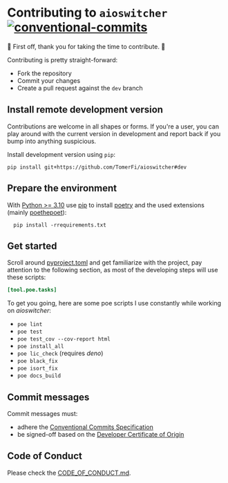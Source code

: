 # Contributing to `aioswitcher`</br>[![conventional-commits]][0]

:clap: First off, thank you for taking the time to contribute. :clap:

Contributing is pretty straight-forward:

- Fork the repository
- Commit your changes
- Create a pull request against the `dev` branch

## Install remote development version

Contributions are welcome in all shapes or forms.
If you're a user, you can play around with the current version in development and report back if you bump into anything
suspicious.

Install development version using `pip`:

```shell
pip install git+https://github.com/TomerFi/aioswitcher#dev
```

## Prepare the environment

With [Python >= 3.10](https://www.python.org/) use [pip](https://pypi.org/project/pip/) to install
[poetry](https://poetry.eustace.io/) and the used extensions (mainly [poethepoet](https://github.com/nat-n/poethepoet)):

```shell
  pip install -rrequirements.txt
```

## Get started

Scroll around [pyproject.toml](../pyproject.toml) and get familiarize with the project,
pay attention to the following section, as most of the developing steps will use these scripts:

```toml
[tool.poe.tasks]
```

To get you going, here are some poe scripts I use constantly while working on *aioswitcher*:

- ```poe lint```
- ```poe test```
- ```poe test_cov --cov-report html```
- ```poe install_all```
- ```poe lic_check``` (requires *deno*)
- ```poe black_fix```
- ```poe isort_fix```
- ```poe docs_build```

## Commit messages

Commit messages must:

- adhere the [Conventional Commits Specification][0]
- be signed-off based on the [Developer Certificate of Origin][1]

## Code of Conduct

Please check the [CODE_OF_CONDUCT.md](CODE_OF_CONDUCT.md).

<!-- Real Links -->
[0]: https://conventionalcommits.org
[1]: https://developercertificate.org
<!-- Badges Links -->
[conventional-commits]: https://img.shields.io/badge/Conventional%20Commits-1.0.0-yellow.svg
